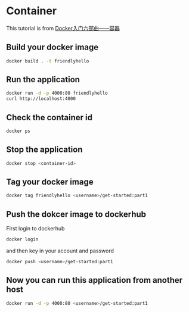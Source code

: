 # Container

This tutorial is from [Docker入门六部曲——容器](https://blog.csdn.net/u011499747/article/details/73693384)

## Build your docker image

```sh
docker build . -t friendlyhello
```

## Run the application
```sh
docker run -d -p 4000:80 friendlyhello
curl http://localhost:4000
```

## Check the container id
```sh
docker ps
```

## Stop the application
```sh
docker stop <container-id>
```

## Tag your docker image
```sh
docker tag friendlyhello <username>/get-started:part1
```

## Push the dokcer image to dockerhub
First login to dockerhub
```sh
docker login
```
and then key in your account and password

```sh
docker push <username>/get-started:part1
```

## Now you can run this application from another host
```sh
docker run -d -p 4000:80 <username>/get-started:part1
```
